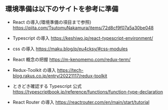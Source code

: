 ## 環境準備は以下のサイトを参考に準備

- React の導入(環境準備の項目まで参照)
  https://qiita.com/TsutomuNakamura/items/72d8cf9f07a5a30be048

- Typescript の導入
  https://keshiwo.jp/react-typescript-environment/

- css の導入
  https://maku.blog/p/eu4cksy/#css-modules

- React 概念の把握
  https://m-kenomemo.com/redux-term/

- Redux-Toolkit の導入
  https://tech-blog.rakus.co.jp/entry/20221117/redux-toolkit

- ときどき確認する Typescript 公式
  https://typescriptbook.jp/reference/functions/function-type-declaration

- React Router の導入
  https://reactrouter.com/en/main/start/tutorial


  
